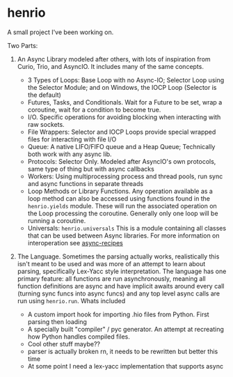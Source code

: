 # henrio
A small project I've been working on.

Two Parts:
  1. An Async Library modeled after others, with lots of inspiration from Curio, Trio, and AsyncIO.
  It includes many of the same concepts.
      - 3 Types of Loops: Base Loop with no Async-IO; Selector Loop using the Selector Module; and on Windows,
      the IOCP Loop (Selector is the default)
      - Futures, Tasks, and Conditionals. Wait for a Future to be set, wrap a coroutine, 
      wait for a condition to become true.
      - I/O. Specific operations for avoiding blocking when interacting with raw sockets.
      - File Wrappers: Selector and IOCP Loops provide special wrapped files for interacting with file I/O
      - Queue: A native LIFO/FIFO queue and a Heap Queue; Technically both work with any async lib.
      - Protocols: Selector Only. Modeled after AsyncIO's own protocols, same type of thing but with async callbacks
      - Workers: Using multiprocessing process and thread pools, run sync and async functions in separate threads
      - Loop Methods or Library Functions. Any operation available as a loop method can also be accessed using 
      functions found in the `henrio.yields` module. These will run the associated operation on the Loop processing
      the coroutine. Generally only one loop will be running a coroutine.
      - Universals: `henrio.universals` This is a module containing all classes that can be used between 
      Async libraries. For more information on interoperation see [async-recipes](https://github.com/henry232323/async-recipes)

  2. The Language. Sometimes the parsing actually works, realistically this isn't meant to be used and was more 
  of an attempt to learn about parsing, specifically Lex-Yacc style interpretation. The language has one primary
  feature: all functions are run asynchronously, meaning all function definitions are async and have implicit 
  awaits around every call (turning sync funcs into async funcs) and any top level async calls are run using
  `henrio.run`. Whats included
      - A custom import hook for importing .hio files from Python. First parsing then loading
      - A specially built "compiler" / pyc generator. An attempt at recreating how Python handles compiled 
      files. 
      - Cool other stuff maybe??
      - parser is actually broken rn, it needs to be rewritten but better this time
	  - At some point I need a lex-yacc implementation that supports async
  